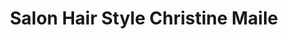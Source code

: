 ---
title: "Salon Hair Style Christine Maile"
url: /schoeneck/salon-hair-style-christine-maile/
shop: Friseur
---